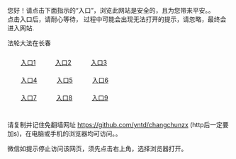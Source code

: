您好！请点击下面指示的“入口”，浏览此网站是安全的，且为您带来平安。。 <br/>
点击入口后，请耐心等待， 过程中可能会出现无法打开的提示，请忽略，最终会进入网站. </br>

法轮大法在长春<br/>
<div style="padding:10px"><a style="margin:20px" target="_blank" href="https://dci4tbcqfzl9u.cloudfront.net/2Qpsp?mfdvoeis" id="ccLink1" rel="nofollow">入口1</a> <a target="_blank" style="margin:20px" href="https://d1mjngowlkiiy7.cloudfront.net/2Qpsp?dlurt" id="ccLink2" rel="nofollow">入口2</a> <a style="margin:20px" target="_blank" href="https://d4jya1tbnv40s.cloudfront.net/2Qpsp?xbwjvil" id="ccLink3" rel="nofollow">入口3</a></div>

<div style="padding:10px" ><a style="margin:20px" target="_blank" href="https://dci4tbcqfzl9u.cloudfront.net/2Qpsp?mfdvoeis" id="ccLink4" rel="nofollow">入口4</a> <a style="margin:20px" href="https://d1mjngowlkiiy7.cloudfront.net/2Qpsp?dlurt" target="_blank" id="ccLink5" rel="nofollow">入口5</a> <a style="margin:20px" href="https://d4jya1tbnv40s.cloudfront.net/2Qpsp?xbwjvil" target="_blank" id="ccLink6" rel="nofollow">入口6</a></div>

<div style="padding:10px"><a style="margin:20px" target="_blank" href="https://dci4tbcqfzl9u.cloudfront.net/2Qpsp?mfdvoeis" id="ccLink7" rel="nofollow">入口7</a> <a style="margin:20px" href="https://d1mjngowlkiiy7.cloudfront.net/2Qpsp?dlurt" target="_blank" id="ccLink8" rel="nofollow">入口8</a> <a style="margin:20px" target="_blank" href="https://d4jya1tbnv40s.cloudfront.net/2Qpsp?xbwjvil" id="ccLink9" rel="nofollow">入口9</a></div>

<br/>



请复制并记住免翻墙网址 https://github.com/yntd/changchunzx (http后一定要加s)，在电脑或手机的浏览器均可访问。。<br/>

微信如提示停止访问该网页，须先点击右上角，选择浏览器打开。
